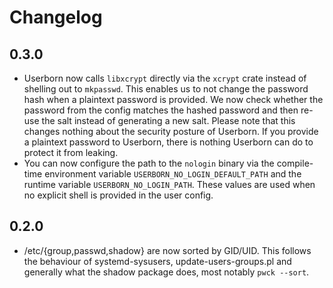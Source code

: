 # Changelog

## 0.3.0

- Userborn now calls `libxcrypt` directly via the `xcrypt` crate instead of
  shelling out to `mkpasswd`. This enables us to not change the password hash
  when a plaintext password is provided. We now check whether the password from
  the config matches the hashed password and then re-use the salt instead of
  generating a new salt. Please note that this changes nothing about the
  security posture of Userborn. If you provide a plaintext password to
  Userborn, there is nothing Userborn can do to protect it from leaking.
- You can now configure the path to the `nologin` binary via the compile-time
  environment variable `USERBORN_NO_LOGIN_DEFAULT_PATH` and the runtime
  variable `USERBORN_NO_LOGIN_PATH`. These values are used when no explicit
  shell is provided in the user config.

## 0.2.0

- /etc/{group,passwd,shadow} are now sorted by GID/UID. This follows the
  behaviour of systemd-sysusers, update-users-groups.pl and generally what the
  shadow package does, most notably `pwck --sort`.
